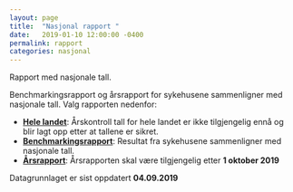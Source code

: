 ```yaml
---
layout: page
title:  "Nasjonal rapport "
date:   2019-01-10 12:00:00 -0400
permalink: rapport
categories: nasjonal
---
```


Rapport med nasjonale tall.

Benchmarkingsrapport og årsrapport for sykehusene sammenligner med nasjonale tall. Valg rapporten nedenfor:

* [**Hele landet**](https://bdreg.github.io/benchmark/norge): Årskontroll tall for hele landet er ikke tilgjengelig ennå og blir lagt opp etter at tallene er sikret.
* [**Benchmarkingsrapport**](https://bdreg.github.io/benchmark/docs/): Resultat fra sykehusene sammenligner med nasjonale tall.
* [**Årsrapport**](https://bdreg.github.io/benchmark/arsrapport): Årsrapporten skal være tilgjengelig etter **1 oktober 2019**


Datagrunnlaget er sist oppdatert **04.09.2019**
